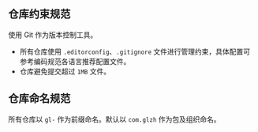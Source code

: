 
## 仓库约束规范
使用 Git 作为版本控制工具。

- 所有仓库使用 `.editorconfig`、`.gitignore` 文件进行管理约束，具体配置可参考编码规范各语言推荐配置文件。
- 仓库避免提交超过 `1MB` 文件。

## 仓库命名规范

所有仓库以 `gl-` 作为前缀命名。默认以 `com.glzh` 作为包及组织命名。
